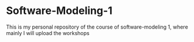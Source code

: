# Software-Modeling-1
This is my personal repository of the course of software-modeling 1, where mainly I will upload the workshops
